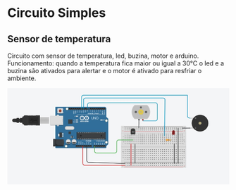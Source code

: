 <!DOCTYPE html>
<html>
<head>
<h1>Circuito Simples </h1>
</head>
<body>

<h2>Sensor de temperatura</h2>
<p>Circuito com sensor de temperatura, led, buzina, motor e arduino. Funcionamento: quando a temperatura fica maior ou igual a 30°C o led e a buzina são ativados para alertar e o motor é ativado para resfriar o ambiente.</p>

<img src="/Sensor_Temp.jpg">

</body>
</html>



